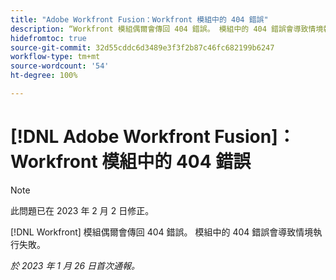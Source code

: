 ```yaml
---
title: "Adobe Workfront Fusion：Workfront 模組中的 404 錯誤"
description: “Workfront 模組偶爾會傳回 404 錯誤。 模組中的 404 錯誤會導致情境執行失敗。”
hidefromtoc: true
source-git-commit: 32d55cddc6d3489e3f3f2b87c46fc682199b6247
workflow-type: tm+mt
source-wordcount: '54'
ht-degree: 100%

---
```



# [!DNL Adobe Workfront Fusion]：Workfront 模組中的 404 錯誤

>[!NOTE]
>
>此問題已在 2023 年 2 月 2 日修正。

[!DNL Workfront] 模組偶爾會傳回 404 錯誤。 模組中的 404 錯誤會導致情境執行失敗。

_於 2023 年 1 月 26 日首次通報。_

